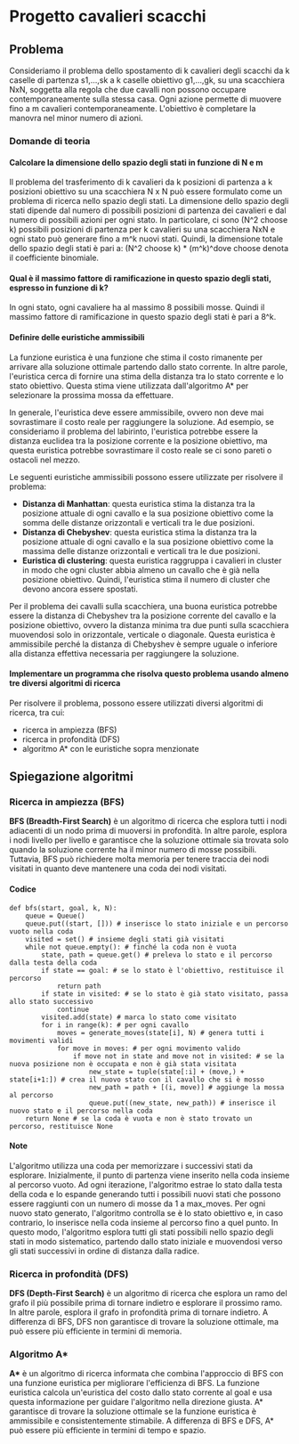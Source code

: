 # Progetto cavalieri scacchi
## Problema
Consideriamo il problema dello spostamento di k cavalieri degli scacchi da k caselle di partenza s1,…,sk a k caselle obiettivo g1,…,gk, su una scacchiera NxN, soggetta alla regola che due cavalli non possono occupare contemporaneamente sulla stessa casa. Ogni azione permette di muovere fino a m cavalieri contemporaneamente. L'obiettivo è completare la manovra nel minor numero di azioni.

### Domande di teoria
#### Calcolare la dimensione dello spazio degli stati in funzione di N e m
Il problema del trasferimento di k cavalieri da k posizioni di partenza a k posizioni obiettivo su una scacchiera N x N può essere formulato come un problema di ricerca nello spazio degli stati. La dimensione dello spazio degli stati dipende dal numero di possibili posizioni di partenza dei cavalieri e dal numero di possibili azioni per ogni stato. In particolare, ci sono (N^2 choose k) possibili posizioni di partenza per k cavalieri su una scacchiera NxN e ogni stato può generare fino a m^k nuovi stati.
Quindi, la dimensione totale dello spazio degli stati è pari a:
(N^2 choose k) * (m^k)^dove choose denota il coefficiente binomiale.

#### Qual è il massimo fattore di ramificazione in questo spazio degli stati, espresso in funzione di k?
In ogni stato, ogni cavaliere ha al massimo 8 possibili mosse. Quindi il massimo fattore di ramificazione in questo spazio degli stati è pari a 8^k.

#### Definire delle euristiche ammissibili
La funzione euristica è una funzione che stima il costo rimanente per arrivare alla soluzione ottimale partendo dallo stato corrente. In altre parole, l'euristica cerca di fornire una stima della distanza tra lo stato corrente e lo stato obiettivo. Questa stima viene utilizzata dall'algoritmo A\* per selezionare la prossima mossa da effettuare.

In generale, l'euristica deve essere ammissibile, ovvero non deve mai sovrastimare il costo reale per raggiungere la soluzione. Ad esempio, se consideriamo il problema del labirinto, l'euristica potrebbe essere la distanza euclidea tra la posizione corrente e la posizione obiettivo, ma questa euristica potrebbe sovrastimare il costo reale se ci sono pareti o ostacoli nel mezzo.

Le seguenti euristiche ammissibili possono essere utilizzate per risolvere il problema:
- **Distanza di Manhattan**: questa euristica stima la distanza tra la posizione attuale di ogni cavallo e la sua posizione obiettivo come la somma delle distanze orizzontali e verticali tra le due posizioni.
- **Distanza di Chebyshev**: questa euristica stima la distanza tra la posizione attuale di ogni cavallo e la sua posizione obiettivo come la massima delle distanze orizzontali e verticali tra le due posizioni.
- **Euristica di clustering**: questa euristica raggruppa i cavalieri in cluster in modo che ogni cluster abbia almeno un cavallo che è già nella posizione obiettivo. Quindi, l'euristica stima il numero di cluster che devono ancora essere spostati.

Per il problema dei cavalli sulla scacchiera, una buona euristica potrebbe essere la distanza di Chebyshev tra la posizione corrente del cavallo e la posizione obiettivo, ovvero la distanza minima tra due punti sulla scacchiera muovendosi solo in orizzontale, verticale o diagonale. Questa euristica è ammissibile perché la distanza di Chebyshev è sempre uguale o inferiore alla distanza effettiva necessaria per raggiungere la soluzione.

#### Implementare un programma che risolva questo problema usando almeno tre diversi algoritmi di ricerca
Per risolvere il problema, possono essere utilizzati diversi algoritmi di ricerca, tra cui:
- ricerca in ampiezza (BFS)
- ricerca in profondità (DFS)
- algoritmo A\* con le euristiche sopra menzionate

## Spiegazione algoritmi

### Ricerca in ampiezza (BFS)
**BFS (Breadth-First Search)** è un algoritmo di ricerca che esplora tutti i nodi adiacenti di un nodo prima di muoversi in profondità. In altre parole, esplora i nodi livello per livello e garantisce che la soluzione ottimale sia trovata solo quando la soluzione corrente ha il minor numero di mosse possibili. Tuttavia, BFS può richiedere molta memoria per tenere traccia dei nodi visitati in quanto deve mantenere una coda dei nodi visitati.

#### Codice
```
def bfs(start, goal, k, N):
    queue = Queue()
    queue.put((start, [])) # inserisce lo stato iniziale e un percorso vuoto nella coda
    visited = set() # insieme degli stati già visitati
    while not queue.empty(): # finché la coda non è vuota
        state, path = queue.get() # preleva lo stato e il percorso dalla testa della coda
        if state == goal: # se lo stato è l'obiettivo, restituisce il percorso
            return path
        if state in visited: # se lo stato è già stato visitato, passa allo stato successivo
            continue
        visited.add(state) # marca lo stato come visitato
        for i in range(k): # per ogni cavallo
            moves = generate_moves(state[i], N) # genera tutti i movimenti validi
            for move in moves: # per ogni movimento valido
                if move not in state and move not in visited: # se la nuova posizione non è occupata e non è già stata visitata
                    new_state = tuple(state[:i] + (move,) + state[i+1:]) # crea il nuovo stato con il cavallo che si è mosso
                    new_path = path + [(i, move)] # aggiunge la mossa al percorso
                    queue.put((new_state, new_path)) # inserisce il nuovo stato e il percorso nella coda
    return None # se la coda è vuota e non è stato trovato un percorso, restituisce None
```

#### Note
L'algoritmo utilizza una coda per memorizzare i successivi stati da esplorare. Inizialmente, il punto di partenza viene inserito nella coda insieme al percorso vuoto. Ad ogni iterazione, l'algoritmo estrae lo stato dalla testa della coda e lo espande generando tutti i possibili nuovi stati che possono essere raggiunti con un numero di mosse da 1 a max_moves. Per ogni nuovo stato generato, l'algoritmo controlla se è lo stato obiettivo e, in caso contrario, lo inserisce nella coda insieme al percorso fino a quel punto. In questo modo, l'algoritmo esplora tutti gli stati possibili nello spazio degli stati in modo sistematico, partendo dallo stato iniziale e muovendosi verso gli stati successivi in ordine di distanza dalla radice.

### Ricerca in profondità (DFS)
**DFS (Depth-First Search)** è un algoritmo di ricerca che esplora un ramo del grafo il più possibile prima di tornare indietro e esplorare il prossimo ramo. In altre parole, esplora il grafo in profondità prima di tornare indietro. A differenza di BFS, DFS non garantisce di trovare la soluzione ottimale, ma può essere più efficiente in termini di memoria.

### Algoritmo A\*
**A\*** è un algoritmo di ricerca informata che combina l'approccio di BFS con una funzione euristica per migliorare l'efficienza di BFS. La funzione euristica calcola un'euristica del costo dallo stato corrente al goal e usa questa informazione per guidare l'algoritmo nella direzione giusta. A\* garantisce di trovare la soluzione ottimale se la funzione euristica è ammissibile e consistentemente stimabile. A differenza di BFS e DFS, A\* può essere più efficiente in termini di tempo e spazio. 
